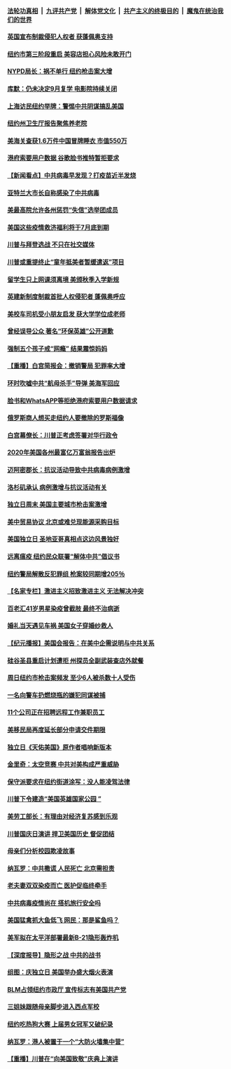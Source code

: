 

####  [法轮功真相](../../../../basic/blob/master/README.md?t=07072002) &nbsp;|&nbsp; [九评共产党](../../../../9ping.md/blob/master/README.md?t=07072002) &nbsp;|&nbsp; [解体党文化](../../../../jtdwh.md/blob/master/README.md?t=07072002)  &nbsp;|&nbsp; [共产主义的终极目的](../../../../gczydzjmd.md/blob/master/README.md?t=07072002) &nbsp;|&nbsp; [魔鬼在统治我们的世界](../../../../mgztzwmdsj.md/blob/master/README.md?t=07072002) 

#### [英国宣布制裁侵犯人权者 获蓬佩奥支持](../pages/nsc412/n12238655.md?t=07072002) 

#### [纽约市第三阶段重启  美容店担心风险未敢开门](../pages/nsc412/n12237916.md?t=07072002) 

#### [NYPD局长：祸不单行 纽约枪击案大增](../pages/nsc412/n12237908.md?t=07072002) 

#### [库默：仍未决定9月复学 电影院持续关闭](../pages/nsc412/n12237930.md?t=07072002) 

#### [上海访民纽约举牌：警惕中共阴谋搞乱美国](../pages/nsc412/n12237891.md?t=07072002) 

#### [纽约州卫生厅报告聚焦养老院](../pages/nsc412/n12237911.md?t=07072002) 

#### [美海关查获1.6万件中国冒牌睡衣 市值550万](../pages/nsc412/n12237797.md?t=07072002) 

#### [港府索要用户数据 谷歌脸书推特暂拒要求](../pages/nsc412/n12237681.md?t=07072002) 

#### [【新闻看点】中共病毒早发现？打疫苗近半发烧](../pages/nsc412/n12237234.md?t=07072002) 

#### [亚特兰大市长自称感染了中共病毒](../pages/nsc412/n12237546.md?t=07072002) 

#### [美最高院允许各州惩罚“失信”选举团成员](../pages/nsc412/n12237551.md?t=07072002) 

#### [美国这些疫情救济福利将于7月底到期](../pages/nsc412/n12237422.md?t=07072002) 

#### [川普与拜登选战 不只在社交媒体](../pages/nsc412/n12237484.md?t=07072002) 

#### [川普或重提终止“童年抵美者暂缓遣返”项目](../pages/nsc412/n12237323.md?t=07072002) 

#### [留学生只上网课须离境 美颁秋季入学新规](../pages/nsc412/n12237306.md?t=07072002) 

#### [英建新制度制裁首批人权侵犯者 蓬佩奥呼应](../pages/nsc412/n12237281.md?t=07072002) 

#### [美校车司机受小朋友启发 获大学学位成老师](../pages/nsc412/n12237150.md?t=07072002) 

#### [曾经误导公众 著名“环保英雄”公开道歉](../pages/nsc412/n12236295.md?t=07072002) 

#### [强制五个孩子戒“网瘾” 结果震惊妈妈](../pages/nsc412/n12237076.md?t=07072002) 

#### [【重播】白宫简报会：撤销警局 犯罪率大增](../pages/nsc412/n12236567.md?t=07072002) 

#### [环时吹嘘中共“航母杀手”导弹 美海军回应](../pages/nsc412/n12236663.md?t=07072002) 

#### [脸书和WhatsAPP等拒绝港府索要用户数据请求](../pages/nsc412/n12236669.md?t=07072002) 

#### [俄罗斯商人想买走纽约人要撤除的罗斯福像](../pages/nsc412/n12234844.md?t=07072002) 

#### [白宫幕僚长：川普正考虑签署对华行政令](../pages/nsc412/n12236557.md?t=07072002) 

#### [2020年美国各州最富亿万富翁报告出炉](../pages/nsc412/n12236331.md?t=07072002) 

#### [迈阿密郡长：抗议活动导致中共病毒病例激增](../pages/nsc412/n12236379.md?t=07072002) 

#### [洛杉矶承认 病例激增与抗议活动有关](../pages/nsc412/n12235993.md?t=07072002) 

#### [独立日周末 美国主要城市枪击案激增](../pages/nsc412/n12236274.md?t=07072002) 

#### [美中贸易协议 北京或难兑现能源采购目标](../pages/nsc412/n12236355.md?t=07072002) 

#### [美国独立日 圣地亚哥真相点这边风景独好](../pages/nsc412/n12236330.md?t=07072002) 

#### [远离瘟疫 纽约民众联署“解体中共”倡议书](../pages/nsc412/n12235230.md?t=07072002) 

#### [纽约警局解散反犯罪组 枪案较同期增205％](../pages/nsc412/n12235227.md?t=07072002) 

#### [【名家专栏】激进主义招致激进主义 无法解决冲突](../pages/nsc412/n12223379.md?t=07072002) 

#### [百老汇41岁男星染疫曾截肢 最终不治病逝](../pages/nsc412/n12235597.md?t=07072002) 

#### [婚礼当天遇见车祸 美国女子穿婚纱救人](../pages/nsc412/n12235316.md?t=07072002) 

#### [【纪元播报】美国会报告：在美中企需说明与中共关系](../pages/nsc412/n12235266.md?t=07072002) 

#### [硅谷圣县重启计划遭拒    州探员全副武装查店外就餐](../pages/nsc412/n12235364.md?t=07072002) 

#### [周日纽约市枪击案频发  至少6人被杀数十人受伤](../pages/nsc412/n12235213.md?t=07072002) 

#### [一名向警车扔燃烧瓶的嫌犯同谋被捕](../pages/nsc412/n12235224.md?t=07072002) 

#### [11个公司正在招聘远程工作兼职员工](../pages/nsc412/n12231354.md?t=07072002) 

#### [美移民局再度延长部分申请交件期限](../pages/nsc412/n12234882.md?t=07072002) 

#### [独立日《天佑美国》原作者唱响新版本](../pages/nsc412/n12234638.md?t=07072002) 

#### [金里奇：太空竞赛 中共对美构成严重威胁](../pages/nsc412/n12234710.md?t=07072002) 

#### [保守派要求在纽约街道涂写：没人能凌驾法律](../pages/nsc412/n12234639.md?t=07072002) 

#### [川普下令建造“美国英雄国家公园 ”](../pages/nsc412/n12234559.md?t=07072002) 

#### [美劳工部长：有理由对经济复苏感到乐观](../pages/nsc412/n12234411.md?t=07072002) 

#### [川普国庆日演讲 捍卫美国历史 督促团结](../pages/nsc412/n12234287.md?t=07072002) 

#### [母亲们分析校园欺凌故事](../pages/nsc412/n12234307.md?t=07072002) 

#### [纳瓦罗：中共撒谎 人民死亡 北京需担责](../pages/nsc412/n12233467.md?t=07072002) 

#### [老夫妻双双染疫而亡 医护促临终牵手](../pages/nsc412/n12233242.md?t=07072002) 

#### [中共病毒疫情尚在 搭机旅行安全吗](../pages/nsc412/n12223530.md?t=07072002) 

#### [美国猛禽抓大鱼低飞 网民：那是鲨鱼吗？](../pages/nsc412/n12233469.md?t=07072002) 

#### [美军拟在太平洋部署最新B-21隐形轰炸机](../pages/nsc412/n12226255.md?t=07072002) 

#### [【深度报导】隐形之战 中共的战书](../pages/nsc412/n12200980.md?t=07072002) 

#### [组图：庆独立日 美国举办盛大烟火表演](../pages/nsc412/n12233243.md?t=07072002) 

#### [BLM占领纽约市政厅 宣传标志有美国共产党](../pages/nsc412/n12232836.md?t=07072002) 

#### [三姐妹跟随母亲脚步进入西点军校](../pages/nsc412/n12233081.md?t=07072002) 

#### [纽约吃热狗大赛 上届男女冠军又破纪录](../pages/nsc412/n12233123.md?t=07072002) 

#### [纳瓦罗：港人被置于一个“大防火墙集中营”](../pages/nsc412/n12233112.md?t=07072002) 

#### [【重播】川普在“向美国致敬”庆典上演讲](../pages/nsc412/n12232497.md?t=07072002) 

